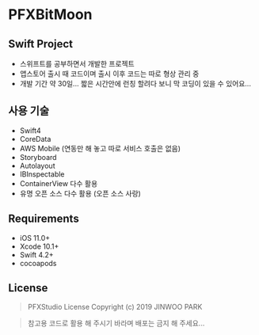 # PFXBitMoon

## Swift Project

 - 스위프트를 공부하면서 개발한 프로젝트
 - 앱스토어 출시 때 코드이며 출시 이후 코드는 따로 형상 관리 중
 - 개발 기간 약 30일... 짧은 시간안에 런칭 할려다 보니 막 코딩이 있을 수 있어요...


## 사용 기술

 - Swift4
 - CoreData
 - AWS Mobile (연동만 해 놓고 따로 서비스 호출은 없음)
 - Storyboard
 - Autolayout
 - IBInspectable
 - ContainerView 다수 활용
 - 유명 오픈 소스 다수 활용 (오픈 소스 사랑)


## Requirements

 - iOS 11.0+
 - Xcode 10.1+
 - Swift 4.2+
 - cocoapods


## License

 > PFXStudio License
Copyright (c) 2019 JINWOO PARK

 >참고용 코드로 활용 해 주시기 바라며 배포는 금지 해 주세요...
